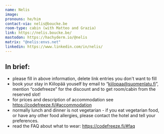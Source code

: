 ```yaml
---
name: Nelis
image: 
pronouns: he/him
contact-via: nelis@boucke.be
room-type: cabin (with Matteo and Grazia)
link: https://nelis.boucke.be/
mastodon: https://hachyderm.io/@nelis
matrix: "@nelis:envs.net"
linkedin: https://www.linkedin.com/in/nelis/
---
```


## In brief:

- please fill in above information, delete link entries you don't want to fill
- book your stay in Kiilopää youself by email to “kiilopaa@suomenlatu.fi”, mention “codefreeze” for the discount and to get room/cabin from the reserved slot!
- for prices and description of accommodation see https://codefreeze.fi/#accommodation
- normally lunch and dinner is not vegetarian - if you eat vegetarian food, or have any other food allergies, please contact the hotel and tell your preferences.
- read the FAQ about what to wear: https://codefreeze.fi/#faq
